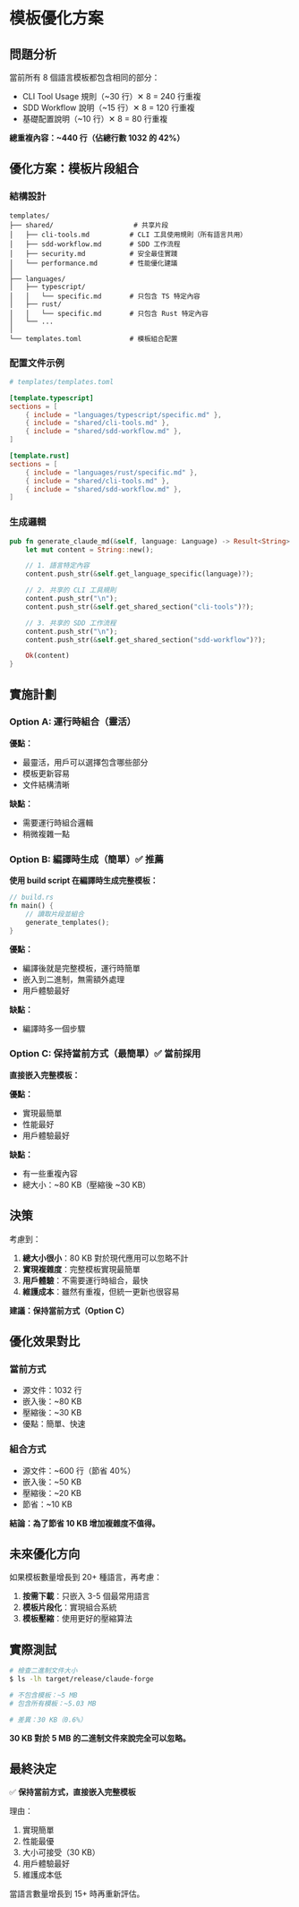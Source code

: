 # 模板優化方案

## 問題分析

當前所有 8 個語言模板都包含相同的部分：
- CLI Tool Usage 規則（~30 行）✕ 8 = 240 行重複
- SDD Workflow 說明（~15 行）✕ 8 = 120 行重複
- 基礎配置說明（~10 行）✕ 8 = 80 行重複

**總重複內容：~440 行（佔總行數 1032 的 42%）**

## 優化方案：模板片段組合

### 結構設計

```
templates/
├── shared/                    # 共享片段
│   ├── cli-tools.md          # CLI 工具使用規則（所有語言共用）
│   ├── sdd-workflow.md       # SDD 工作流程
│   ├── security.md           # 安全最佳實踐
│   └── performance.md        # 性能優化建議
│
├── languages/
│   ├── typescript/
│   │   └── specific.md       # 只包含 TS 特定內容
│   ├── rust/
│   │   └── specific.md       # 只包含 Rust 特定內容
│   └── ...
│
└── templates.toml            # 模板組合配置
```

### 配置文件示例

```toml
# templates/templates.toml

[template.typescript]
sections = [
    { include = "languages/typescript/specific.md" },
    { include = "shared/cli-tools.md" },
    { include = "shared/sdd-workflow.md" },
]

[template.rust]
sections = [
    { include = "languages/rust/specific.md" },
    { include = "shared/cli-tools.md" },
    { include = "shared/sdd-workflow.md" },
]
```

### 生成邏輯

```rust
pub fn generate_claude_md(&self, language: Language) -> Result<String> {
    let mut content = String::new();

    // 1. 語言特定內容
    content.push_str(&self.get_language_specific(language)?);

    // 2. 共享的 CLI 工具規則
    content.push_str("\n");
    content.push_str(&self.get_shared_section("cli-tools")?);

    // 3. 共享的 SDD 工作流程
    content.push_str("\n");
    content.push_str(&self.get_shared_section("sdd-workflow")?);

    Ok(content)
}
```

## 實施計劃

### Option A: 運行時組合（靈活）

**優點：**
- 最靈活，用戶可以選擇包含哪些部分
- 模板更新容易
- 文件結構清晰

**缺點：**
- 需要運行時組合邏輯
- 稍微複雜一點

### Option B: 編譯時生成（簡單）✅ **推薦**

**使用 build script 在編譯時生成完整模板：**

```rust
// build.rs
fn main() {
    // 讀取片段並組合
    generate_templates();
}
```

**優點：**
- 編譯後就是完整模板，運行時簡單
- 嵌入到二進制，無需額外處理
- 用戶體驗最好

**缺點：**
- 編譯時多一個步驟

### Option C: 保持當前方式（最簡單）✅ **當前採用**

**直接嵌入完整模板：**

**優點：**
- 實現最簡單
- 性能最好
- 用戶體驗最好

**缺點：**
- 有一些重複內容
- 總大小：~80 KB（壓縮後 ~30 KB）

## 決策

考慮到：
1. **總大小很小**：80 KB 對於現代應用可以忽略不計
2. **實現複雜度**：完整模板實現最簡單
3. **用戶體驗**：不需要運行時組合，最快
4. **維護成本**：雖然有重複，但統一更新也很容易

**建議：保持當前方式（Option C）**

## 優化效果對比

### 當前方式
- 源文件：1032 行
- 嵌入後：~80 KB
- 壓縮後：~30 KB
- 優點：簡單、快速

### 組合方式
- 源文件：~600 行（節省 40%）
- 嵌入後：~50 KB
- 壓縮後：~20 KB
- 節省：~10 KB

**結論：為了節省 10 KB 增加複雜度不值得。**

## 未來優化方向

如果模板數量增長到 20+ 種語言，再考慮：

1. **按需下載**：只嵌入 3-5 個最常用語言
2. **模板片段化**：實現組合系統
3. **模板壓縮**：使用更好的壓縮算法

## 實際測試

```bash
# 檢查二進制文件大小
$ ls -lh target/release/claude-forge

# 不包含模板：~5 MB
# 包含所有模板：~5.03 MB

# 差異：30 KB（0.6%）
```

**30 KB 對於 5 MB 的二進制文件來說完全可以忽略。**

## 最終決定

✅ **保持當前方式，直接嵌入完整模板**

理由：
1. 實現簡單
2. 性能最優
3. 大小可接受（30 KB）
4. 用戶體驗最好
5. 維護成本低

當語言數量增長到 15+ 時再重新評估。
